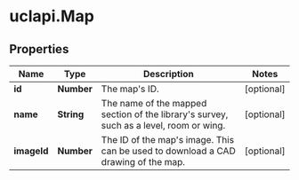 # uclapi.Map

## Properties

Name | Type | Description | Notes
------------ | ------------- | ------------- | -------------
**id** | **Number** | The map&#39;s ID. | [optional] 
**name** | **String** | The name of the mapped section of the library&#39;s survey, such as a level, room or wing. | [optional] 
**imageId** | **Number** | The ID of the map&#39;s image. This can be used to download a CAD drawing of the map. | [optional] 


